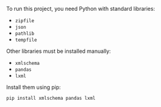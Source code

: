 To run this project, you need Python with standard libraries:
- `zipfile`
- `json`
- `pathlib`
- `tempfile`

Other libraries must be installed manually:
- `xmlschema`
- `pandas`
- `lxml`

Install them using pip:

```bash
pip install xmlschema pandas lxml
```
